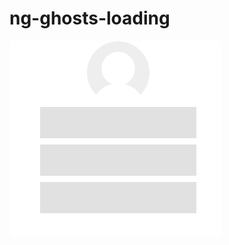 # ng-ghosts-loading

![](https://github.com/SergioNoivak/ng-ghosts-loading/blob/master/src/photos/f2.gif)

